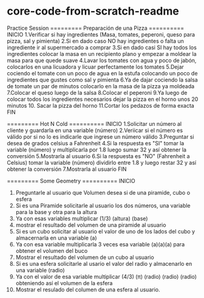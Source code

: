 # core-code-from-scratch-readme
Practice Session 
========= Preparación de una Pizza ==========
INICIO
1.Verificar si hay ingredientes (Masa, tomates, peperoni, queso para pizza, sal y pimienta) 
2.Si en dado caso NO hay ingredientes o falta un ingrediente ir al supermercado a comprar 
3.Si en dado casi SI hay todos los ingredientes colocar la masa en un recipiento plano y empezar a moldear la masa para que quede suave
4.Lavar los tomates con agua y poco de jabón, colocarlos en una licuadora y licuar perfectamente los tomates
5.Dejar cociendo el tomate con un poco de agua en la estufa colocando un poco de ingredientes que gustes como sal y pimienta 
6.Ya de dajar cociendo la salsa de tomate un par de minutos colocarlo en la masa de la pizza ya moldeada 
7.Colocar el queso luego de la salsa
8.Colocar el peperoni 
9.Ya luego de colocar todos los ingredientes necesarios dejar la pizza en el horno unos 20 minutos
10. Sacar la pizza del horno
11.Cortar los pedazos de forma exacta 
FIN



========= Hot N Cold ==========
INICIO
1.Solicitar un número al cliente y guardarla en una variable (número) 
2.Veriicar si el número es válido por si no lo es indicarle que ingrese un número válido
3.Preguntar si desea de grados celsius a Fahrenheit
4.Si la respuesta es "SI" tomar la variable (número) y multiplicarla por 1.8 luego sumar 32 y así obtener la conversión
5.Mostrarla al usuario
6.Si la respuesta es "NO" (Fahrenheit a Celsius) tomar la variable (número)  dividirlo entre 1.8 y luego restar 32 y así obtener la conversión
7.Mostrarla al usuario
FIN


========= Some Geometry ==========
INICIO 
1. Preguntarle al usuario que Volumen desea si de una piramide, cubo o esfera
2. Si es una Piramide solicitarle al usuario los dos números, una variable para la base y otra para la altura
3. Ya con esas variables multiplicar (1/3) (altura) (base)
4. mostrar el resultado del volumen de una piramide al usuario
5. Si es un cubo solicitar al usuario el valor de uno de los lados del cubo y almacernarla en una variable (a)
6. Ya con esa variable multiplicarla 3 veces esa variable (a)(a)(a) para obtener el volumen del buco
7. Mostrar el resultado del volumen de un cubo al usuario
8. Si es una esfera solicitarle al usario el valor del radio y almacenarlo en una variable (radio)
9. Ya con el valor de esa variable multiplicar (4/3) (π) (radio) (radio) (radio) obteniendo así el volumen de la esfera
10. Mostrar el resulado del columen de una esfera al usuario.
